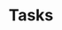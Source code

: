 ---
title: Tasks
categories: WorkManager Notifications
image: /projects/tasks/screenshot.png
description: Stay organized and productive with this simple and elegant task management app for Android.
download_url: https://mdalbinhossain.github.io/Tasks/
external_url: https://mdalbinhossain.github.io/Tasks/
---